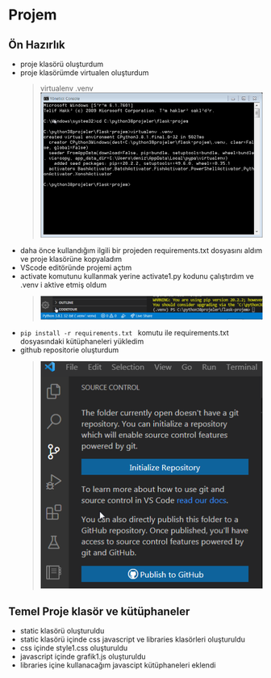 # Projem
## Ön Hazırlık
- proje klasörü oluşturdum
- proje klasörümde virtualen oluşturdum
    > virtualenv .venv
    ![](https://github.com/mesleki2017/flask-projem/blob/5551c0042297b644b49b655b6288d508db5eee2a/resimler/virtualenv1.png)
- daha önce kullandığım ilgili bir projeden requirements.txt dosyasını aldım ve proje klasörüne kopyaladım
- VScode editöründe projemi açtım
- activate komutunu kullanmak yerine activate1.py kodunu çalıştırdım ve .venv i aktive etmiş oldum
    > ![](https://github.com/mesleki2017/flask-projem/blob/5551c0042297b644b49b655b6288d508db5eee2a/resimler/virtualenv2.png)
-  ```pip install -r requirements.txt ``` komutu ile requirements.txt dosyasındaki kütüphaneleri yükledim
- github repositorie oluşturdum
    > ![](https://github.com/mesleki2017/flask-projem/blob/1dfd5abe11552acde1cc9a6237eb0e9220ec66a4/resimler/github1.png)

## Temel Proje klasör ve kütüphaneler
- static klasörü oluşturuldu
- static klasörü içinde css javascript ve libraries klasörleri oluşturuldu
- css içinde style1.css oluşturuldu
- javascript içinde grafik1.js oluşturuldu
- libraries içine kullanacağım javascipt kütüphaneleri eklendi
    >[](https://github.com/mesleki2017/flask-projem/blob/9a5e1d25436a6543101e8525ddba9bffae8be256/resimler/static-templates-1.png)





